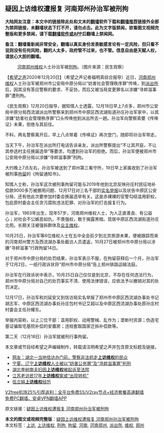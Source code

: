  <h2>疑因上访维权遭报复 河南郑州孙治军被刑拘</h2> <p class="notice"><b>大陆网友注意：本文中的链接除此处和文末的<a href="https://github.com/bannedbook/fanqiang" >翻墙</a>软件下载和<a href="https://github.com/killgcd/justmysocks/blob/master/README.md">翻墙推荐</a>链接外全部为禁网链接，未翻墙状态下打不开，请勿点击。此为文字版禁闻，欲看图文视频完整版和更多禁闻，请下载<a href="https://github.com/bannedbook/fanqiang">翻墙软件或APP</a>后翻墙上禁闻网。</p><p>备注：翻墙看新闻非常安全，翻墙以真实身份发表敏感言论有一定风险，但只看不说则没有任何风险，翻的人太多，政府管不过来，也不管。信息自由是天赋人权，请放心大胆的翻墙。</b></p>  <div class="entry"> <figure><figcaption><a href="https://www.bannedbook.org/bnews/tag/%E6%B2%B3%E5%8D%97%E9%83%91%E5%B7%9E/" class="st_tag internal_tag" rel="tag" title="标签 河南郑州 下的日志">河南郑州</a><a href="https://www.bannedbook.org/bnews/tag/%E7%BB%B4%E6%9D%83/" class="st_tag internal_tag" rel="tag" title="标签 维权 下的日志">维权</a>人士孙治军被<a href="https://www.bannedbook.org/bnews/tag/%E5%88%91%E6%8B%98/" class="st_tag internal_tag" rel="tag" title="标签 刑拘 下的日志">刑拘</a>。（图片来源：民生观察）</figcaption></figure> <p>【<span class='wp_keywordlink_affiliate'><a href="https://www.soundofhope.org" title="希望之声" target="_blank">希望之声</a></span>2020年12月20日】（希望之声记者福明真综合报导）近日，<a href="https://www.bannedbook.org/bnews/tag/%e6%b2%b3%e5%8d%97/" class="st_tag internal_tag" rel="tag" title="标签 河南 下的日志">河南</a><a href="https://www.bannedbook.org/bnews/tag/%e9%83%91%e5%b7%9e/" class="st_tag internal_tag" rel="tag" title="标签 郑州 下的日志">郑州</a><span class='wp_keywordlink_affiliate'><a href="https://www.bannedbook.org/bnews/weiquan/" title="维权" target="_blank">维权</a></span>人士孙治军被郑州市公安局中原分局以“妨害社会管理秩序罪”传唤，到<a href="https://www.bannedbook.org/bnews/tag/%e6%b4%be%e5%87%ba%e6%89%80/" class="st_tag internal_tag" rel="tag" title="标签 派出所 下的日志">派出所</a>后，因其没有答应警察的要求、不妥协，而后又被当局变更罪名以涉嫌“寻衅滋事罪”遭刑拘。</p> <p>《民生观察》12月20日报导，据知情人士透露，12月18日早上7点多，郑州市公安局中原分局西流湖派出所警察来到郑州市中原区西流湖街道孙庄孙治军家中，以其涉嫌“妨害社会管理秩序罪”口头传唤他到派出所去一趟。孙治军向警察索要《传唤证》未果，拒绝与其前往。</p> <p>不料，两名警察离开后，早上八点带着《传唤证》再次登门，随即将孙治军带走。</p>  <p>当天下午，孙治军在派出所打电话告诉亲友，派出所警察提出“不让其开庭，不让其参选村主任换届选举”等要求，均遭到孙治军的拒绝。而后，孙治军便被郑州市公安局中原分局以涉嫌“寻衅滋事罪”刑拘。</p> <p>大约晚上7点左右，孙治军被送到了郑州第三看守所，19日早上家属收到了孙治军被刑事<a href="https://www.bannedbook.org/bnews/tag/%E6%8B%98%E7%95%99/" class="st_tag internal_tag" rel="tag" title="标签 拘留 下的日志">拘留</a>的《拘留通知书》。</p> <p>知情人士称，孙治军这次被刑事拘留可能与2019年他到北京反映孙庄村民征地补偿款9000多万被挪用问题、12月17日对三名干部的<span class='wp_keywordlink'><a href="https://www.bannedbook.org/forum30/" title="我要举报贪官 网络举报贪污" target="_blank">实名举报</a></span>以及状告中原区公安分局、还有他此次要参加村委会换届选举有关。这是赤裸裸的官警勾结滥用职权，包庇原村委会主任贪污腐败违法犯罪、对孙治军的打击报复行为。</p>  <p>孙治军，1963年出生，现年57岁，河南郑州维权人士，为人正直善良、有公益心；对社会不公嫉恶如仇，不畏强权，敢于揭露黑暗。现居中原区西流湖街道孙庄北苑。长期关注被强拆群体及<span class='wp_keywordlink'><a href="https://www.bannedbook.org/forum17/" title="业主维权 拆迁上访 拆迁维权" target="_blank">业主维权</a></span>。</p> <p>10月25日，孙治军等6位维权人士在五中全会前夕到北京旅游未果，便被跟踪而来的河南郑州警方及西流湖办事处截访人员遣返，10月27日被郑州市中原分局以涉嫌“寻衅滋事”行政拘留14日。</p> <p>对于郑州市中原分局的处罚结果，孙治军表示不服，在拘留获释后一个月，孙治军于12月2日，一纸行政诉状将“郑州市中原分局”告上郑州铁路运输法庭。</p>  <p>孙治军在行政诉状中表示，10月25日自己仅仅是到北京，不存在任何违法行为，郑州市中原分局对自己的处罚事实不清、使用法律错误，应依法予以撤销对其的处罚决定。</p> <p>12月17日，孙治军和刘延安又到信访局实名举报了郑州市中原区西流湖办事处书记胡志军、中原区西流湖办事处孙庄包村书记艾超以及中原区西流湖办事处原孙庄村村委会主任孙耀东。</p> <p>举报内容称，以上三位干部：滥用职权、动用警械、乱作为；垄断村资源；伪造宅基证骗取宅基院补偿的安置房；违规套取国家迁拆补偿款等。</p>  <p>第二天（12月18日）孙治军就被刑行事拘留。</p> <p>本文章或节目经希望之声编辑制作，转载请注明希望之声并包含原文标题及链接。</p> <ul class='op-related-articles' title='相关阅读'> <li><a href='https://www.bannedbook.org/bnews/bannedvideo/20201013/1413086.html' target='_blank'>网友：湖北一当地信访办门前，警察非法抓走<b>上访维权</b>的民众</a></li> <li><a href='https://www.bannedbook.org/bnews/renquan/xgmyd/20200926/1403568.html' target='_blank'>宁夏、辽宁<b>上访维权</b>人士被以“妨害公务罪”及“寻衅滋事罪”判刑</a></li> <li><a href='https://www.bannedbook.org/bnews/renquan/xgmyd/20200421/1316235.html' target='_blank'>湖北李树南夫妇因<b>上访维权</b>被起诉至法院</a></li> <li><a href='https://www.bannedbook.org/bnews/headline/20200331/1304082.html' target='_blank'>江苏老访民17年<b>上访维权</b>案或“出现转机”</a></li> <li><a href='https://www.bannedbook.org/bnews/renquan/20200124/1263950.html' target='_blank'>伍立娟<b>上访维权</b>经历</a></li> </ul> <p class="texttj"> <a href="https://www.bannedbook.org/forum23/topic22702.html" target="_blank">V2free机场25%引荐返利：全平台免费SS/V2ray节点+经济套餐高速翻墙</a><br/> <a href="https://github.com/bannedbook/fanqiang/wiki/%E7%A6%81%E9%97%BB%E7%BD%91%E5%AE%89%E5%8D%93%E7%BF%BB%E5%A2%99%E6%96%B0%E9%97%BBAPP" target="_blank">免费PC翻墙、安卓VPN翻墙APP</a></p><p>原文链接：<a class="src_link"  href="https://www.soundofhope.org/post/455728" target="_blank">疑因上访维权遭报复 河南郑州孙治军被刑拘</a></p><a name='sharetosocial'></a>       <div><b>本文的图文或视频完整版</b>：<a href='https://www.bannedbook.org/bnews/comments/20201221/1452136.html'>疑因上访维权遭报复 河南郑州孙治军被刑拘</a></div>  </div><!--END ENTRY--> <div class="postfooter"> <div>本文标签：<a href="https://www.bannedbook.org/bnews/tag/%e4%b8%8a%e8%ae%bf/" rel="tag">上访</a>, <a href="https://www.bannedbook.org/bnews/tag/%E4%B8%8A%E8%AE%BF%E7%BB%B4%E6%9D%83/" rel="tag">上访维权</a>, <a href="https://www.bannedbook.org/bnews/tag/%E5%88%91%E6%8B%98/" rel="tag">刑拘</a>, <a href="https://www.bannedbook.org/bnews/tag/%E6%8B%98%E7%95%99/" rel="tag">拘留</a>, <a href="https://www.bannedbook.org/bnews/tag/%e6%b2%b3%e5%8d%97/" rel="tag">河南</a>, <a href="https://www.bannedbook.org/bnews/tag/%E6%B2%B3%E5%8D%97%E9%83%91%E5%B7%9E/" rel="tag">河南郑州</a>, <a href="https://www.bannedbook.org/bnews/tag/%e6%b4%be%e5%87%ba%e6%89%80/" rel="tag">派出所</a>, <a href="https://www.bannedbook.org/bnews/tag/%E7%BB%B4%E6%9D%83/" rel="tag">维权</a>, <a href="https://www.bannedbook.org/bnews/tag/%e9%83%91%e5%b7%9e/" rel="tag">郑州</a></div>  </div><!--END POSTFOOTER--> 